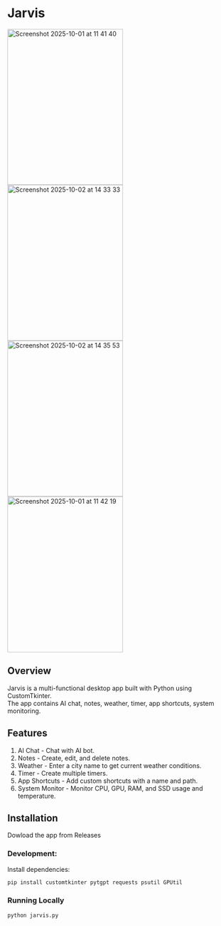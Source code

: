 # Jarvis 

<img width="260" height="350" alt="Screenshot 2025-10-01 at 11 41 40" src="https://github.com/user-attachments/assets/d38cb7cf-006d-4c54-8cdc-4e210dce8d50" />
<img width="260" height="350" alt="Screenshot 2025-10-02 at 14 33 33" src="https://github.com/user-attachments/assets/944690a6-4901-4afc-8d9e-a6b3c78bb13d" />
<img width="260" height="350" alt="Screenshot 2025-10-02 at 14 35 53" src="https://github.com/user-attachments/assets/7a3359db-9706-44f5-8585-0d0f89104bd4" />
<img width="260" height="350" alt="Screenshot 2025-10-01 at 11 42 19" src="https://github.com/user-attachments/assets/d29a6c02-bceb-47cb-a275-cd500b1f6b7a" />


## Overview
Jarvis is a multi-functional desktop app built with Python using CustomTkinter.  
The app contains AI chat, notes, weather, timer, app shortcuts, system monitoring.

## Features
1. AI Chat - Chat with AI bot.  
2. Notes - Create, edit, and delete notes.  
3. Weather - Enter a city name to get current weather conditions.  
4. Timer - Create multiple timers.  
5. App Shortcuts - Add custom shortcuts with a name and path.
6. System Monitor - Monitor CPU, GPU, RAM, and SSD usage and temperature.  

## Installation

Dowload the app from Releases

### Development:

Install dependencies:
```bash
pip install customtkinter pytgpt requests psutil GPUtil
```

### Running Locally
```bash
python jarvis.py
```
